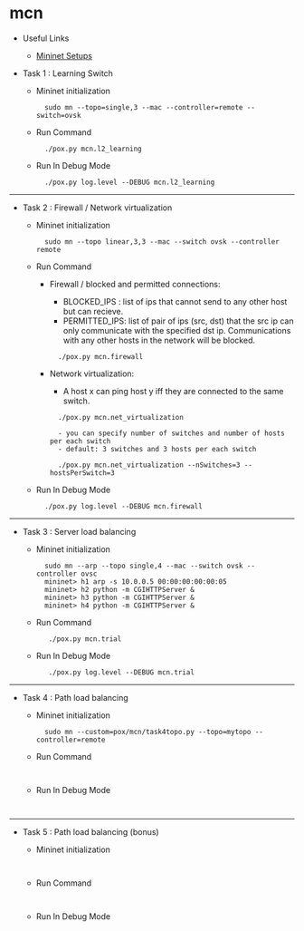 # mcn


* Useful Links
  - [Mininet Setups](http://sdnhub.org/resources/useful-mininet-setups/)

* Task 1 : Learning Switch
  - Mininet initialization

    ```
      sudo mn --topo=single,3 --mac --controller=remote --switch=ovsk
    ```
  - Run Command

    ```
      ./pox.py mcn.l2_learning
    ```
  - Run In Debug Mode

    ```
      ./pox.py log.level --DEBUG mcn.l2_learning
    ```
----
* Task 2 : Firewall / Network virtualization
  - Mininet initialization

    ```
      sudo mn --topo linear,3,3 --mac --switch ovsk --controller remote      
    ```
  - Run Command
    - Firewall / blocked and permitted connections:
      - BLOCKED_IPS : list of ips that cannot send to any other host but can recieve.
      - PERMITTED_IPS: list of pair of ips (src, dst) that the src ip can only communicate with the specified dst ip. Communications with any other hosts in the network will be blocked.
      
      ```
        ./pox.py mcn.firewall
      ```

    - Network virtualization:
      - A host x can ping host y iff they are connected to the same switch.
      ```
        ./pox.py mcn.net_virtualization

        - you can specify number of switches and number of hosts per each switch
        - default: 3 switches and 3 hosts per each switch

        ./pox.py mcn.net_virtualization --nSwitches=3 --hostsPerSwitch=3
      ```
  - Run In Debug Mode

    ```
      ./pox.py log.level --DEBUG mcn.firewall
    ```
----
* Task 3 : Server load balancing
  - Mininet initialization

    ```
      sudo mn --arp --topo single,4 --mac --switch ovsk --controller ovsc
      mininet> h1 arp -s 10.0.0.5 00:00:00:00:00:05
      mininet> h2 python -m CGIHTTPServer &
      mininet> h3 python -m CGIHTTPServer &
      mininet> h4 python -m CGIHTTPServer &
    ```
  - Run Command

    ```
       ./pox.py mcn.trial
    ```
  - Run In Debug Mode

    ```
       ./pox.py log.level --DEBUG mcn.trial

    ```
----
* Task 4 : Path load balancing
  - Mininet initialization

    ```
      sudo mn --custom=pox/mcn/task4topo.py --topo=mytopo --controller=remote
    ```
  - Run Command

    ```
      
    ```
  - Run In Debug Mode

    ```
      
    ```
----
* Task 5 : Path load balancing (bonus)
  - Mininet initialization

    ```
      
    ```
  - Run Command

    ```
      
    ```
  - Run In Debug Mode

    ```
      
    ```
